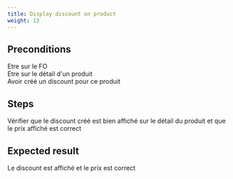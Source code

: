 ```yaml
---
title: Display discount on product
weight: 13
---
```


## Preconditions

Etre sur le FO\
Etre sur le détail d'un produit\
Avoir créé un discount pour ce produit
## Steps

Vérifier que le discount créé est bien affiché sur le détail du produit et que le prix affiché est correct

## Expected result

Le discount est affiché et le prix est correct

